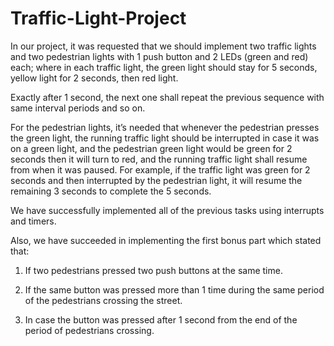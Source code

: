 # Traffic-Light-Project

In our project, it was requested that we should implement two traffic lights and two
pedestrian lights with 1 push button and 2 LEDs (green and red) each; where in
each traffic light, the green light should stay for 5 seconds, yellow light for 2
seconds, then red light.

Exactly after 1 second, the next one shall repeat the previous sequence with same
interval periods and so on.

For the pedestrian lights, it’s needed that whenever the pedestrian presses the green
light, the running traffic light should be interrupted in case it was on a green light,
and the pedestrian green light would be green for 2 seconds then it will turn to red,
and the running traffic light shall resume from when it was paused.
For example, if the traffic light was green for 2 seconds and then interrupted by the
pedestrian light, it will resume the remaining 3 seconds to complete the 5 seconds.

We have successfully implemented all of the previous tasks using interrupts and
timers.

Also, we have succeeded in implementing the first bonus part which stated that:

1. If two pedestrians pressed two push buttons at the same time.

2. If the same button was pressed more than 1 time during the same period of the pedestrians crossing the street.

3. In case the button was pressed after 1 second from the end of the period of pedestrians crossing.
